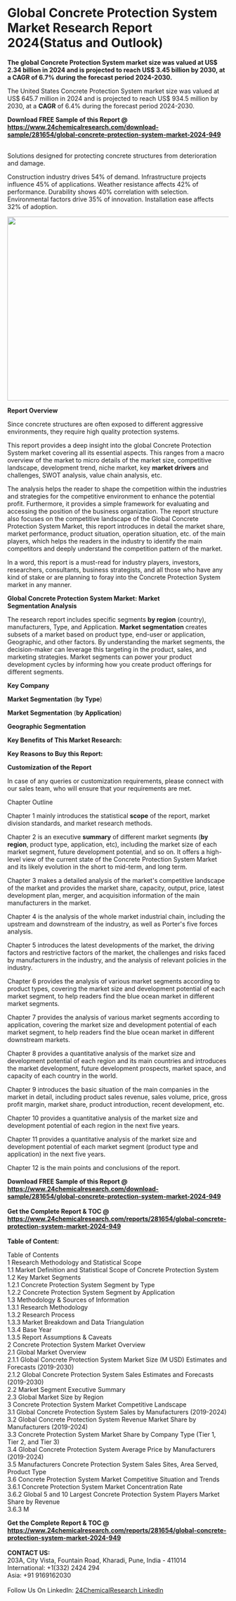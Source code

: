 <h1>Global Concrete Protection System Market Research Report 2024(Status and Outlook)</h1><p><strong>The global Concrete Protection System market size was valued at US$ 2.34 billion in 2024 and is projected to reach US$ 3.45 billion by 2030, at a CAGR of 6.7% during the forecast period 2024-2030.</strong></p><p>
</p><p>The United States Concrete Protection System market size was valued at US$ 645.7 million in 2024 and is projected to reach US$ 934.5 million by 2030, at a <strong>CAGR</strong> of 6.4% during the forecast period 2024-2030.</p><div><b>Download FREE Sample of this Report @ 
            <a href="https://www.24chemicalresearch.com/download-sample/281654/global-concrete-protection-system-market-2024-949">
            https://www.24chemicalresearch.com/download-sample/281654/global-concrete-protection-system-market-2024-949</a></b></div><br><p>
</p><p>Solutions designed for protecting concrete structures from deterioration and damage.</p><p>
</p><p>Construction industry drives 54% of demand. Infrastructure projects influence 45% of applications. Weather resistance affects 42% of performance. Durability shows 40% correlation with selection. Environmental factors drive 35% of innovation. Installation ease affects 32% of adoption.</p><p>
</p><p><img alt="" src="https://24chemicalresearch.com/assets/report-images/GlobalConcreteProtectionSystemMarket.png" style="height:418px; width:731px"></p><p>
</p><p><strong>Report Overview</strong></p><p>
</p><p></p><p>
</p><p>Since concrete structures are often exposed to different aggressive environments, they require high quality protection systems.</p><p>
</p><p>This report provides a deep insight into the global Concrete Protection System market covering all its essential aspects. This ranges from a macro overview of the market to micro details of the market size, competitive landscape, development trend, niche market, key <strong>market drivers</strong> and challenges, SWOT analysis, value chain analysis, etc.</p><p>
</p><p>The analysis helps the reader to shape the competition within the industries and strategies for the competitive environment to enhance the potential profit. Furthermore, it provides a simple framework for evaluating and accessing the position of the business organization. The report structure also focuses on the competitive landscape of the Global Concrete Protection System Market, this report introduces in detail the market share, market performance, product situation, operation situation, etc. of the main players, which helps the readers in the industry to identify the main competitors and deeply understand the competition pattern of the market.</p><p>
</p><p>In a word, this report is a must-read for industry players, investors, researchers, consultants, business strategists, and all those who have any kind of stake or are planning to foray into the Concrete Protection System market in any manner.</p><p>
</p><p><strong>Global Concrete Protection System Market: Market Segmentation Analysis</strong></p><p>
</p><p>The research report includes specific segments <strong>by region</strong> (country), manufacturers, Type, and Application. <strong>Market segmentation</strong> creates subsets of a market based on product type, end-user or application, Geographic, and other factors. By understanding the market segments, the decision-maker can leverage this targeting in the product, sales, and marketing strategies. Market segments can power your product development cycles by informing how you create product offerings for different segments.</p><p>
</p><p><strong>Key Company</strong></p><p>
</p><p>
</p><p><strong>Market Segmentation</strong> (<strong>by Type</strong>)</p><p>
</p><p>
</p><p><strong>Market Segmentation</strong> (<strong>by Application</strong>)</p><p>
</p><p>
</p><p><strong>Geographic Segmentation</strong></p><p>
</p><p>
</p><p><strong>Key Benefits of This Market Research:</strong></p><p>
</p><p>
</p><p><strong>Key Reasons to Buy this Report:</strong></p><p>
</p><p>
</p><p><strong>Customization of the Report</strong></p><p>
</p><p>In case of any queries or customization requirements, please connect with our sales team, who will ensure that your requirements are met.</p><p>
</p><p>Chapter Outline</p><p>
</p><p>Chapter 1 mainly introduces the statistical <strong>scope</strong> of the report, market division standards, and market research methods.</p><p>
</p><p>Chapter 2 is an executive <strong>summary</strong> of different market segments (<strong>by region</strong>, product type, application, etc), including the market size of each market segment, future development potential, and so on. It offers a high-level view of the current state of the Concrete Protection System Market and its likely evolution in the short to mid-term, and long term.</p><p>
</p><p>Chapter 3 makes a detailed analysis of the market's competitive landscape of the market and provides the market share, capacity, output, price, latest development plan, merger, and acquisition information of the main manufacturers in the market.</p><p>
</p><p>Chapter 4 is the analysis of the whole market industrial chain, including the upstream and downstream of the industry, as well as Porter's five forces analysis.</p><p>
</p><p>Chapter 5 introduces the latest developments of the market, the driving factors and restrictive factors of the market, the challenges and risks faced by manufacturers in the industry, and the analysis of relevant policies in the industry.</p><p>
</p><p>Chapter 6 provides the analysis of various market segments according to product types, covering the market size and development potential of each market segment, to help readers find the blue ocean market in different market segments.</p><p>
</p><p>Chapter 7 provides the analysis of various market segments according to application, covering the market size and development potential of each market segment, to help readers find the blue ocean market in different downstream markets.</p><p>
</p><p>Chapter 8 provides a quantitative analysis of the market size and development potential of each region and its main countries and introduces the market development, future development prospects, market space, and capacity of each country in the world.</p><p>
</p><p>Chapter 9 introduces the basic situation of the main companies in the market in detail, including product sales revenue, sales volume, price, gross profit margin, market share, product introduction, recent development, etc.</p><p>
</p><p>Chapter 10 provides a quantitative analysis of the market size and development potential of each region in the next five years.</p><p>
</p><p>Chapter 11 provides a quantitative analysis of the market size and development potential of each market segment (product type and application) in the next five years.</p><p>
</p><p>Chapter 12 is the main points and conclusions of the report.</p><div><b>Download FREE Sample of this Report @ 
            <a href="https://www.24chemicalresearch.com/download-sample/281654/global-concrete-protection-system-market-2024-949">
            https://www.24chemicalresearch.com/download-sample/281654/global-concrete-protection-system-market-2024-949</a></b></div><br><div><b>Get the Complete Report & TOC @ 
            <a href="https://www.24chemicalresearch.com/reports/281654/global-concrete-protection-system-market-2024-949">
            https://www.24chemicalresearch.com/reports/281654/global-concrete-protection-system-market-2024-949</a></b></div><br>
            <b>Table of Content:</b><p>Table of Contents<br />
 1 Research Methodology and Statistical Scope<br />
 1.1 Market Definition and Statistical Scope of Concrete Protection System<br />
 1.2 Key Market Segments<br />
 1.2.1 Concrete Protection System Segment by Type<br />
 1.2.2 Concrete Protection System Segment by Application<br />
 1.3 Methodology & Sources of Information<br />
 1.3.1 Research Methodology<br />
 1.3.2 Research Process<br />
 1.3.3 Market Breakdown and Data Triangulation<br />
 1.3.4 Base Year<br />
 1.3.5 Report Assumptions & Caveats<br />
 2 Concrete Protection System Market Overview<br />
 2.1 Global Market Overview<br />
 2.1.1 Global Concrete Protection System Market Size (M USD) Estimates and Forecasts (2019-2030)<br />
 2.1.2 Global Concrete Protection System Sales Estimates and Forecasts (2019-2030)<br />
 2.2 Market Segment Executive Summary<br />
 2.3 Global Market Size by Region<br />
 3 Concrete Protection System Market Competitive Landscape<br />
 3.1 Global Concrete Protection System Sales by Manufacturers (2019-2024)<br />
 3.2 Global Concrete Protection System Revenue Market Share by Manufacturers (2019-2024)<br />
 3.3 Concrete Protection System Market Share by Company Type (Tier 1, Tier 2, and Tier 3)<br />
 3.4 Global Concrete Protection System Average Price by Manufacturers (2019-2024)<br />
 3.5 Manufacturers Concrete Protection System Sales Sites, Area Served, Product Type<br />
 3.6 Concrete Protection System Market Competitive Situation and Trends<br />
 3.6.1 Concrete Protection System Market Concentration Rate<br />
 3.6.2 Global 5 and 10 Largest Concrete Protection System Players Market Share by Revenue<br />
 3.6.3 M</p><div><b>Get the Complete Report & TOC @ 
            <a href="https://www.24chemicalresearch.com/reports/281654/global-concrete-protection-system-market-2024-949">
            https://www.24chemicalresearch.com/reports/281654/global-concrete-protection-system-market-2024-949</a></b></div><br><b>CONTACT US:</b><br>
            203A, City Vista, Fountain Road, Kharadi, Pune, India - 411014<br>
            International: +1(332) 2424 294<br>
            Asia: +91 9169162030 <br><br>
            Follow Us On LinkedIn: <a href="https://www.linkedin.com/company/24chemicalresearch/">24ChemicalResearch LinkedIn</a>